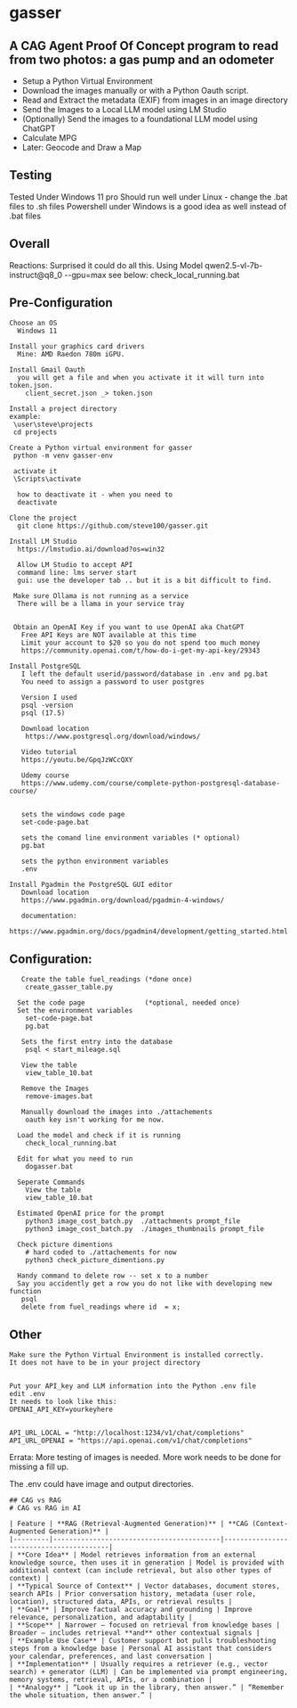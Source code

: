 # gasser 

## A CAG Agent Proof Of Concept program to read from two photos: a gas pump and an odometer
   
-  Setup a Python Virtual Environment
-  Download the images manually or with a Python Oauth script.
-  Read and Extract the metadata (EXIF) from images in an image directory
-  Send the Images to a Local LLM model using LM Studio 
-  (Optionally) Send the images to a  foundational LLM model using ChatGPT
-  Calculate MPG
-  Later:  Geocode and Draw a Map

## Testing
Tested Under Windows 11 pro
Should run well under Linux - change the .bat files to .sh files
Powershell under Windows is a good idea as well instead of .bat files



## Overall
Reactions: 
Surprised it could do all this.
   Using Model qwen2.5-vl-7b-instruct@q8_0 --gpu=max 
   see below: check_local_running.bat 

## Pre-Configuration

```
Choose an OS
  Windows 11 

Install your graphics card drivers
  Mine: AMD Raedon 780m iGPU.

Install Gmail Oauth
  you will get a file and when you activate it it will turn into token.json.
    client_secret.json _> token.json  

Install a project directory
example:
 \user\steve\projects
 cd projects
 
Create a Python virtual environment for gasser 
 python -m venv gasser-env

 activate it
 \Scripts\activate

  how to deactivate it - when you need to 
  deactivate

Clone the project
  git clone https://github.com/steve100/gasser.git

Install LM Studio
  https://lmstudio.ai/download?os=win32

  Allow LM Studio to accept API
  command line: lms server start
  gui: use the developer tab .. but it is a bit difficult to find.

 Make sure Ollama is not running as a service
  There will be a llama in your service tray 

 
 Obtain an OpenAI Key if you want to use OpenAI aka ChatGPT
   Free API Keys are NOT available at this time 
   Limit your account to $20 so you do not spend too much money
   https://community.openai.com/t/how-do-i-get-my-api-key/29343

Install PostgreSQL 
   I left the default userid/password/database in .env and pg.bat
   You need to assign a password to user postgres

   Version I used
   psql -version
   psql (17.5)

   Download location
    https://www.postgresql.org/download/windows/

   Video tutorial
   https://youtu.be/GpqJzWCcQXY

   Udemy course
   https://www.udemy.com/course/complete-python-postgresql-database-course/
    

   sets the windows code page
   set-code-page.bat 
   
   sets the comand line environment variables (* optional)
   pg.bat
   
   sets the python environment variables
   .env

Install Pgadmin the PostgreSQL GUI editor
   Download location
   https://www.pgadmin.org/download/pgadmin-4-windows/

   documentation:
   https://www.pgadmin.org/docs/pgadmin4/development/getting_started.html
```

## Configuration:
```
   Create the table fuel_readings (*done once)
    create_gasser_table.py

  Set the code page               (*optional, needed once)
  Set the environment variables
    set-code-page.bat
    pg.bat

   Sets the first entry into the database
    psql < start_mileage.sql

   View the table
    view_table_10.bat  

   Remove the Images
    remove-images.bat

   Manually download the images into ./attachements
    oauth key isn't working for me now.

  Load the model and check if it is running
    check_local_running.bat

  Edit for what you need to run
    dogasser.bat

  Seperate Commands
    View the table
    view_table_10.bat  

  Estimated OpenAI price for the prompt
    python3 image_cost_batch.py  ./attachments prompt_file
    python3 image_cost_batch.py  ./images_thumbnails prompt_file

  Check picture dimentions
    # hard coded to ./attachements for now
    python3 check_picture_dimentions.py 

  Handy command to delete row -- set x to a number
  Say you accidently get a row you do not like with developing new function
   psql
   delete from fuel_readings where id  = x; 
```

        




## Other
```
Make sure the Python Virtual Environment is installed correctly.
It does not have to be in your project directory


Put your API_key and LLM information into the Python .env file
edit .env
It needs to look like this:
OPENAI_API_KEY=yourkeyhere


API_URL_LOCAL = "http://localhost:1234/v1/chat/completions"
API_URL_OPENAI = "https://api.openai.com/v1/chat/completions"
```




Errata:
   More testing of images is needed.
   More work needs to be done for missing a fill up.


   The .env could have image and output directories.


```
## CAG vs RAG
# CAG vs RAG in AI

| Feature | **RAG (Retrieval-Augmented Generation)** | **CAG (Context-Augmented Generation)** |
|---------|------------------------------------------|-----------------------------------------|
| **Core Idea** | Model retrieves information from an external knowledge source, then uses it in generation | Model is provided with additional context (can include retrieval, but also other types of context) |
| **Typical Source of Context** | Vector databases, document stores, search APIs | Prior conversation history, metadata (user role, location), structured data, APIs, or retrieval results |
| **Goal** | Improve factual accuracy and grounding | Improve relevance, personalization, and adaptability |
| **Scope** | Narrower — focused on retrieval from knowledge bases | Broader — includes retrieval **and** other contextual signals |
| **Example Use Case** | Customer support bot pulls troubleshooting steps from a knowledge base | Personal AI assistant that considers your calendar, preferences, and last conversation |
| **Implementation** | Usually requires a retriever (e.g., vector search) + generator (LLM) | Can be implemented via prompt engineering, memory systems, retrieval, APIs, or a combination |
| **Analogy** | “Look it up in the library, then answer.” | “Remember the whole situation, then answer.” |

